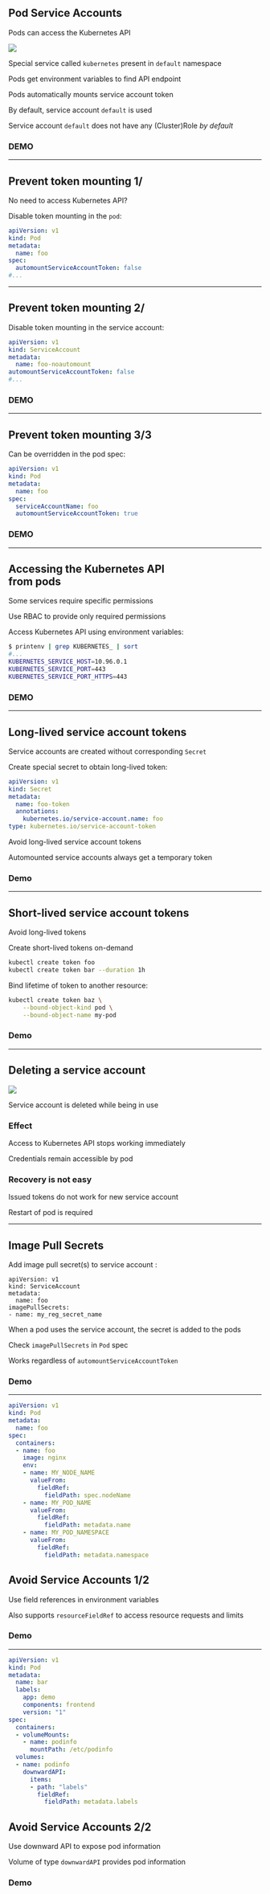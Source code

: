 ## Pod Service Accounts

Pods can access the Kubernetes API

![](120_kubernetes/rbac/service_account.drawio.svg) <!-- .element: style="float: right; width: 15%" -->

Special service called `kubernetes` present in `default` namespace

Pods get environment variables to find API endpoint

Pods automatically mounts service account token

By default, service account `default` is used

Service account `default` does not have any (Cluster)Role *by default*

### DEMO [<i class="fa fa-comment-code"></i>](https://github.com/nicholasdille/container-slides/blob/master/120_kubernetes/rbac/service_account_default_sa.runme.md "service_account_default_sa.runme.md")

---

## Prevent token mounting 1/

No need to access Kubernetes API?

Disable token mounting in the `pod`:

```yaml [2,6]
apiVersion: v1
kind: Pod
metadata:
  name: foo
spec:
  automountServiceAccountToken: false
#...
```

---

## Prevent token mounting 2/

Disable token mounting in the service account:

```yaml [2,5]
apiVersion: v1
kind: ServiceAccount
metadata:
  name: foo-noautomount
automountServiceAccountToken: false
#...
```

### DEMO [<i class="fa fa-comment-code"></i>](https://github.com/nicholasdille/container-slides/blob/master/120_kubernetes/rbac/service_account_automount.runme.md "service_account_automount.runme.md")

---

## Prevent token mounting 3/3

Can be overridden in the pod spec:

```yaml [2,6-7]
apiVersion: v1
kind: Pod
metadata:
  name: foo
spec:
  serviceAccountName: foo
  automountServiceAccountToken: true
```

### DEMO [<i class="fa fa-comment-code"></i>](https://github.com/nicholasdille/container-slides/blob/master/120_kubernetes/rbac/service_account_automount.runme.md "service_account_automount.runme.md")

---

## Accessing the Kubernetes API<br/>from pods

Some services require specific permissions

Use RBAC to provide only required permissions

Access Kubernetes API using environment variables:

```bash
$ printenv | grep KUBERNETES_ | sort
#...
KUBERNETES_SERVICE_HOST=10.96.0.1
KUBERNETES_SERVICE_PORT=443
KUBERNETES_SERVICE_PORT_HTTPS=443
```

### DEMO [<i class="fa fa-comment-code"></i>](https://github.com/nicholasdille/container-slides/blob/master/120_kubernetes/rbac/service_account_api.runme.md "service_account_api.runme.md")

---

## Long-lived service account tokens

Service accounts are created without corresponding `Secret` [](https://kubernetes.io/docs/concepts/configuration/secret/#service-account-token-secrets)

Create special secret to obtain long-lived token:

```yaml [2,5-7]
apiVersion: v1
kind: Secret
metadata:
  name: foo-token
  annotations:
    kubernetes.io/service-account.name: foo
type: kubernetes.io/service-account-token
```

<i class="fa-duotone fa-warning"></i> Avoid long-lived service account tokens

Automounted service accounts always get a temporary token

### Demo [<i class="fa fa-comment-code"></i>](https://github.com/nicholasdille/container-slides/blob/master/120_kubernetes/rbac/service_account_token.runme.md "service_account_token.runme.md")

---

## Short-lived service account tokens

Avoid long-lived tokens

Create short-lived tokens on-demand [](https://kubernetes.io/docs/tasks/configure-pod-container/configure-service-account/#manually-create-an-api-token-for-a-serviceaccount)

```bash
kubectl create token foo
kubectl create token bar --duration 1h
```

Bind lifetime of token to another resource:

```bash
kubectl create token baz \
    --bound-object-kind pod \
    --bound-object-name my-pod
```

### Demo [<i class="fa fa-comment-code"></i>](https://github.com/nicholasdille/container-slides/blob/master/120_kubernetes/rbac/service_account_token.runme.md "service_account_token.runme.md")

---

## Deleting a service account

![](120_kubernetes/rbac/recovery.drawio.svg) <!-- .element: style="float: right; width: 15%;" -->

Service account is deleted while being in use

### Effect

Access to Kubernetes API stops working immediately

Credentials remain accessible by pod

### Recovery is not easy

Issued tokens do not work for new service account

Restart of pod is required

---

## Image Pull Secrets

Add image pull secret(s) to service account [](https://kubernetes.io/docs/tasks/configure-pod-container/configure-service-account/#add-imagepullsecrets-to-a-service-account):

```yaml[2,5-6]
apiVersion: v1
kind: ServiceAccount
metadata:
  name: foo
imagePullSecrets:
- name: my_reg_secret_name
```

When a pod uses the service account, the secret is added to the pods

Check `imagePullSecrets` in `Pod` spec

Works regardless of `automountServiceAccountToken`

### Demo [<i class="fa fa-comment-code"></i>](https://github.com/nicholasdille/container-slides/blob/master/120_kubernetes/rbac/service_account_pull_secrets.runme.md "service_account_pull_secrets.runme.md")

---

```yaml
apiVersion: v1
kind: Pod
metadata:
  name: foo
spec:
  containers:
  - name: foo
    image: nginx
    env:
    - name: MY_NODE_NAME
      valueFrom:
        fieldRef:
          fieldPath: spec.nodeName
    - name: MY_POD_NAME
      valueFrom:
        fieldRef:
          fieldPath: metadata.name
    - name: MY_POD_NAMESPACE
      valueFrom:
        fieldRef:
          fieldPath: metadata.namespace
```

<!-- .element: style="float: right; width: 24em;" -->

## Avoid Service Accounts 1/2

Use field references in environment variables

Also supports `resourceFieldRef` to access resource requests and limits

### Demo [<i class="fa fa-comment-code"></i>](https://github.com/nicholasdille/container-slides/blob/master/120_kubernetes/rbac/service_account_avoid_sa.runme.md "service_account_avoid_sa.runme.md")

---

```yaml
apiVersion: v1
kind: Pod
metadata:
  name: bar
  labels:
    app: demo
    components: frontend
    version: "1"
spec:
  containers:
  - volumeMounts:
    - name: podinfo
      mountPath: /etc/podinfo
  volumes:
  - name: podinfo
    downwardAPI:
      items:
      - path: "labels"
        fieldRef:
          fieldPath: metadata.labels
```

<!-- .element: style="float: right; width: 25em;" -->

## Avoid Service Accounts 2/2

Use downward API [](https://kubernetes.io/docs/tasks/inject-data-application/downward-api-volume-expose-pod-information/) to expose pod information

Volume of type `downwardAPI` provides pod information

### Demo [<i class="fa fa-comment-code"></i>](https://github.com/nicholasdille/container-slides/blob/master/120_kubernetes/rbac/service_account_avoid_sa.runme.md "service_account_avoid_sa.runme.md")

